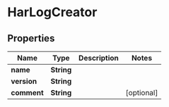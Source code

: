 

# HarLogCreator

## Properties

Name | Type | Description | Notes
------------ | ------------- | ------------- | -------------
**name** | **String** |  | 
**version** | **String** |  | 
**comment** | **String** |  |  [optional]



